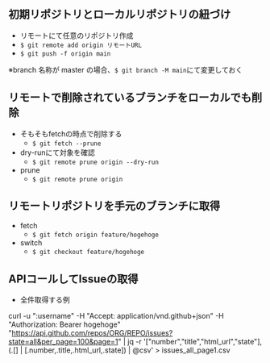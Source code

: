 ## 初期リポジトリとローカルリポジトリの紐づけ

- リモートにて任意のリポジトリ作成
- `$ git remote add origin リモートURL`
- `$ git push -f origin main`

※branch 名称が master の場合、`$ git branch -M main`にて変更しておく

## リモートで削除されているブランチをローカルでも削除

- そもそもfetchの時点で削除する
  - `$ git fetch --prune`
- dry-runにて対象を確認
  - `$ git remote prune origin --dry-run`
- prune
  - `$ git remote prune origin`

## リモートリポジトリを手元のブランチに取得

- fetch
  - `$ git fetch origin feature/hogehoge`
- switch
  - `$ git checkout feature/hogehoge`

## APIコールしてIssueの取得
- 全件取得する例

curl -u ":username" -H "Accept: application/vnd.github+json" -H "Authorization: Bearer hogehoge" "https://api.github.com/repos/ORG/REPO/issues?state=all&per_page=100&page=1" | jq -r '["number","title","html_url","state"], (.[] | [.number,.title,.html_url,.state]) | @csv' > issues_all_page1.csv

